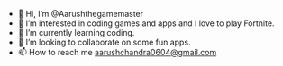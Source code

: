 - 👋 Hi, I’m @Aarushthegamemaster
- 👀 I’m interested in coding games and apps and I love to play Fortnite.
- 🌱 I’m currently learning coding.
- 💞️ I’m looking to collaborate on some fun apps.
- 📫 How to reach me aarushchandra0604@gmail.com

<!---
Aarushthegamemaster/Aarushthegamemaster is a ✨ special ✨ repository because its `README.md` (this file) appears on your GitHub profile.
You can click the Preview link to take a look at your changes.
--->
